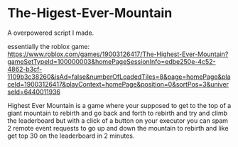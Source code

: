 # The-Higest-Ever-Mountain
A overpowered script I made.

essentially the roblox game: https://www.roblox.com/games/19003126417/The-Highest-Ever-Mountain?gameSetTypeId=100000003&homePageSessionInfo=edbe250e-4c52-4862-b3cf-1109b3c38260&isAd=false&numberOfLoadedTiles=8&page=homePage&placeId=19003126417&playContext=homePage&position=0&sortPos=3&universeId=6440011936

Highest Ever Mountain is a game where your supposed to get to the top of a giant mountain to rebirth and go back and forth to rebirth and try and climb the leaderboard but with a click of a button on your executor you can spam 2 remote event requests to go up and down the mountain to rebirth and like get top 30 on the leaderboard in 2 minutes.

